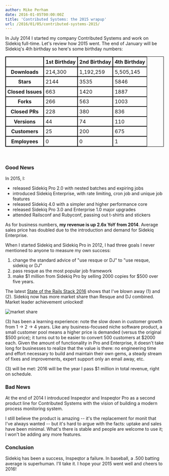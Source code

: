 ```yaml
---
author: Mike Perham
date: 2016-01-05T00:00:00Z
title: 'Contributed Systems: the 2015 wrapup'
url: /2016/01/05/contributed-systems-2015/
---
```


In July 2014 I started my company Contributed Systems and work on Sidekiq full-time.
Let's review how 2015 went.  The end of January will be Sidekiq's 4th
birthday so here's some birthday numbers:

<style>
table {
  border-collapse: separate;
  border-spacing: 0;
  border: 1px solid #000;
}

th, td, caption {
  border: 1px solid #000;
  padding: 0.3em;
}
</style>
<table width="100%">
<tr><th>&nbsp;</th><th>1st Birthday</th><th>2nd Birthday</th><th>4th Birthday</th></tr>
<tr><th>Downloads</th><td>214,300</td><td>1,192,259</td><td>5,505,145</td></tr>
<tr><th>Stars</th><td>2144</td><td>3535</td><td>5846</td></tr>
<tr><th>Closed Issues</th><td>663</td><td>1420</td><td>1887</td></tr>
<tr><th>Forks</th><td>266</td><td>563</td><td>1003</td></tr>
<tr><th>Closed PRs</th><td>228</td><td>380</td><td>836</td></tr>
<tr><th>Versions</th><td>44</td><td>74</td><td>110</td></tr>
<tr><th>Customers</th><td>25</td><td>200</td><td>675</td></tr>
<tr><th>Employees</th><td>0</td><td>0</td><td>1</td></tr>
</table>
<br/>

### Good News

In 2015, I:

* released Sidekiq Pro 2.0 with nested batches and expiring jobs
* introduced Sidekiq Enterprise, with rate limiting, cron job and unique job features
* released Sidekiq 4.0 with a simpler and higher performance core
* released Sidekiq Pro 3.0 and Enterprise 1.0 major upgrades
* attended Railsconf and Rubyconf, passing out t-shirts and stickers

As for business numbers, **my revenue is up 2.6x YoY from 2014**.
Average sales price has doubled due to the introduction and demand for Sidekiq Enterprise.

When I started Sidekiq and Sidekiq Pro in 2012, I had three goals I
never mentioned to anyone to measure my own success:

1. change the standard advice of "use resque or DJ" to "use resque, sidekiq or DJ"
1. pass resque as the most popular job framework
1. make $1 million from Sidekiq Pro by selling 2000 copies for $500 over five years.

The latest [State of the Rails Stack 2016][0] shows that I've blown away
(1) and (2).  Sidekiq now has more market share than Resque and DJ
combined.  Market leader achievement unlocked!

![market share](/images/marketshare.png)

(3) has been a learning experience: note the slow down in customer
growth from 1 -> 2 -> 4 years.  Like any business-focused niche software product,
a small customer pool means a higher price is demanded (versus the original $500 price);
it turns out to be easier to convert 500 customers at $2000 each.
Given the amount of functionality in Pro and Enterprise, it doesn't take long
for businesses to realize that the value is there:
no engineering time and effort necessary to build and maintain their own
gems, a steady stream of fixes and improvements, expert support only an email away, etc.

(3) will be met: 2016 will be the year I pass $1 million in total revenue, right on schedule.

### Bad News

At the end of 2014 I introduced Inspeqtor and Inspeqtor Pro as a
second product line for Contributed Systems with the vision of
building a modern process monitoring system.

I still believe the product is amazing -- it's the replacement for monit
that I've always wanted -- but it's hard to argue with the facts:
uptake and sales have been minimal.  What's there is stable and people
are welcome to use it; I won't be adding any more features.

### Conclusion

Sidekiq has been a success, Inspeqtor a failure.  In baseball, a .500 batting
average is superhuman.  I'll take it.  I hope your 2015 went well and cheers to 2016!

[0]: http://blog.scoutapp.com/articles/2015/12/29/state-of-the-2016-rails-stack
